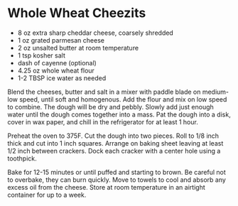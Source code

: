 # Whole Wheat Cheezits

- 8 oz extra sharp cheddar cheese, coarsely shredded
- 1 oz grated parmesan cheese
- 2 oz unsalted butter at room temperature
- 1 tsp kosher salt
- dash of cayenne (optional)
- 4.25 oz whole wheat flour
- 1-2 TBSP ice water as needed

Blend the cheeses, butter and salt in a mixer with paddle blade on
medium-low speed, until soft and homogenous. Add the flour and mix
on low speed to combine. The dough will be dry and pebbly. Slowly
add just enough water until the dough comes together into a mass.
Pat the dough into a disk, cover in wax paper, and chill in the
refrigerator for at least 1 hour. 

Preheat the oven to 375F.
Cut the dough into two pieces. Roll to 1/8 inch thick and cut into
1 inch squares. Arrange on baking sheet leaving at least 1/2 inch
between crackers. Dock each cracker with a center hole using a toothpick.

Bake for 12-15 minutes or until puffed and starting to brown.
Be careful not to overbake, they can burn quickly. Move to towels to cool
and absorb any excess oil from the cheese. Store at room temperature
in an airtight container for up to a week.

